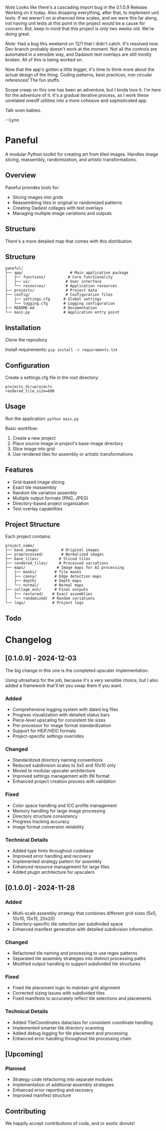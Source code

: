 *Note* Looks like there's a cascading import bug in the 0.1.0.9 Release. Working on it today. Also dropping everything, after that, to implement unit tests. If we weren't on ai ehanced time scales, and we were this far along, not having unit tests at this point in the project would be a cause for concern. But, keep in mind that this project is only two weeks old. We're doing great.

*Note:* Had a bug this weekend on 12/1 that I didn't catch.
It's resolved now. Dev branch probably doesn't work at the moment. Not all the controls are automated in a sensible way, and Dadaism text overlays are still mostly broken. All of this is being worked on.

Now that the app's gotten a little bigger, it's time to think more about the actual design of the thing. Coding patterns, best practices, non circular references! The fun stuffs.

Scope creep on this one has been an adventure, but I kinda love it.
I'm here for the adventure of it.
It's a gradual iterative process, as I work these unrelated oneoff utilities into a more cohesive and sophisticated app.

Talk soon babies.

--Lynn

# Paneful

A modular Python toolkit for creating art from tiled images. Handles image slicing, reassembly, randomization, and artistic transformations.

## Overview

Paneful provides tools for:
- Slicing images into grids
- Reassembling tiles in original or randomized patterns
- Creating Dadaist collages with text overlays
- Managing multiple image variations and outputs

## Structure

There's a more detailed map that comes with this distribution.

## Structure

    paneful/
    ├── app/                     # Main application package
    │   ├── functions/          # Core functionality
    │   ├── ui/                # User interface
    │   └── resources/         # Application resources
    ├── projects/              # Project data
    ├── config/                # Configuration files
    │   ├── settings.cfg      # Global settings
    │   └── logging.cfg       # Logging configuration
    ├── README.md             # Documentation
    └── main.py               # Application entry point
	
## Installation 
Clone the repository 

Install requirements: 
```pip install -r requirements.txt```

## Configuration

Create a settings.cfg file in the root directory:

	projects_dir=projects
	rendered_tile_size=600

## Usage

Run the application:
`python main.py`

Basic workflow:

1.  Create a new project
2.  Place source image in project's base-image directory
3.  Slice image into grid
4.  Use rendered tiles for assembly or artistic transformations

## Features

-   Grid-based image slicing
-   Exact tile reassembly
-   Random tile variation assembly
-   Multiple output formats (PNG, JPEG)
-   Directory-based project organization
-   Text overlay capabilities

## Project Structure

Each project contains:

    project_name/
    ├── base_image/          # Original images 
    ├── preprocessed/        # Normalized images
    ├── base_tiles/         # Sliced tiles
    ├── rendered_tiles/     # Processed variations
    ├── maps/              # Image maps for AI processing
    │   ├── masks/        # Tile masks
    │   ├── canny/        # Edge detection maps
    │   ├── depth/        # Depth maps
    │   └── normal/       # Normal maps
    ├── collage_out/      # Final outputs
    │   ├── restored/    # Exact assemblies
    │   └── randomized/  # Random variations
    └── logs/            # Project logs

## Todo


# Changelog

## [0.1.0.9] - 2024-12-03

The big change in this one is the completed upscaler implementation.

Using ultrasharp for the job, because it's a very sensible choice, but I also added a framework that'll let you swap them if you want.

### Added
- Comprehensive logging system with dated log files
- Progress visualization with detailed status bars
- Piece-level upscaling for consistent tile sizes
- Pre-processor for image format standardization
- Support for HEIF/HEIC formats
- Project-specific settings overrides

### Changed
- Standardized directory naming conventions
- Reduced subdivision scales to 5x5 and 10x10 only
- Moved to modular upscaler architecture
- Improved settings management with INI format
- Enhanced project creation process with validation

### Fixed
- Color space handling and ICC profile management
- Memory handling for large image processing
- Directory structure consistency
- Progress tracking accuracy
- Image format conversion reliability

### Technical Details
- Added type hints throughout codebase
- Improved error handling and recovery
- Implemented strategy pattern for assembly
- Enhanced resource management for large files
- Added plugin architecture for upscalers

## [0.1.0.0] - 2024-11-28
### Added
- Multi-scale assembly strategy that combines different grid sizes (5x5, 10x10, 15x15, 20x20)
- Directory-specific tile selection per subdivided space
- Enhanced manifest generation with detailed subdivision information

### Changed
- Refactored tile naming and processing to use regex patterns
- Separated tile assembly strategies into distinct processing paths
- Modified output handling to support subdivided tile structures

### Fixed
- Fixed tile placement logic to maintain grid alignment
- Corrected sizing issues with subdivided tiles
- Fixed manifests to accurately reflect tile selections and placements

### Technical Details
- Added TileCoordinates dataclass for consistent coordinate handling
- Implemented smarter tile directory scanning
- Added debug logging for tile placement and processing
- Enhanced error handling throughout tile processing chain

## [Upcoming]
### Planned
- Strategy code refactoring into separate modules
- Implementation of additional assembly strategies
- Enhanced error reporting and recovery
- Improved manifest structure

## Contributing

We happily accept contributions of code, and or exotic donuts!
